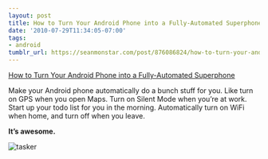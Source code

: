 ```yaml
---
layout: post
title: How to Turn Your Android Phone into a Fully-Automated Superphone
date: '2010-07-29T11:34:05-07:00'
tags:
- android
tumblr_url: https://seanmonstar.com/post/876086824/how-to-turn-your-android-phone-into-a
---
```

[How to Turn Your Android Phone into a Fully-Automated Superphone](http://lifehacker.com/5599116/how-to-turn-your-android-phone-into-a-fully+automated-superphone)  

Make your Android phone automatically do a bunch stuff for you. Like turn on GPS when you open Maps. Turn on Silent Mode when you’re at work. Start up your todo list for you in the morning. Automatically turn on WiFi when home, and turn off when you leave.

**It’s awesome.**

![tasker](http://cache.gawkerassets.com/assets/images/17/2010/07/500x_tasker_splash.jpg)

